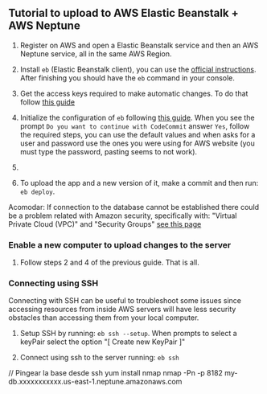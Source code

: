 ## Tutorial to upload to AWS Elastic Beanstalk + AWS Neptune

1. Register on AWS and open a Elastic Beanstalk service and then an AWS Neptune service, all in the same AWS Region.

2. Install `eb` (Elastic Beanstalk client), you can use the [official instructions](https://docs.aws.amazon.com/elasticbeanstalk/latest/dg/eb-cli3-install.html). After finishing you should have the `eb` command in your console.

3. Get the access keys required to make automatic changes. To do that follow [this guide](https://docs.aws.amazon.com/general/latest/gr/aws-sec-cred-types.html#access-keys-and-secret-access-keys)

4. Initialize the configuration of `eb` following [this guide](https://docs.aws.amazon.com/elasticbeanstalk/latest/dg/eb-cli3-configuration.html). When you see the prompt `Do you want to continue with CodeCommit` answer `Yes`, follow the required steps, you can use the default values and when asks for a user and password use the ones you were using for AWS website (you must type the password, pasting seems to not work).

5.

6. To upload the app and a new version of it, make a commit and then run: `eb deploy`.

Acomodar:
If connection to the database cannot be established there could be a problem related with Amazon security, specifically with: "Virtual Private Cloud (VPC)" and "Security Groups" [see this page](https://docs.aws.amazon.com/neptune/latest/userguide/security-vpc-setup.html)

### Enable a new computer to upload changes to the server

1. Follow steps 2 and 4 of the previous guide. That is all.

### Connecting using SSH

Connecting with SSH can be useful to troubleshoot some issues since accessing resources from inside AWS servers will have less security obstacles than accessing them from your local computer.

1. Setup SSH by running: `eb ssh --setup`. When prompts to select a keyPair select the option "[ Create new KeyPair ]"

2. Connect using ssh to the server running: `eb ssh`

// Pingear la base desde ssh
yum install nmap
nmap -Pn -p 8182 my-db.xxxxxxxxxxx.us-east-1.neptune.amazonaws.com
